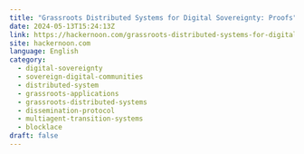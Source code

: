 ```yaml
---
title: "Grassroots Distributed Systems for Digital Sovereignty: Proofs"
date: 2024-05-13T15:24:13Z
link: https://hackernoon.com/grassroots-distributed-systems-for-digital-sovereignty-proofs?source=rss&utm_medium=RSS&utm_source=news.12bit.vn
site: hackernoon.com
language: English
category:
  - digital-sovereignty
  - sovereign-digital-communities
  - distributed-system
  - grassroots-applications
  - grassroots-distributed-systems
  - dissemination-protocol
  - multiagent-transition-systems
  - blocklace
draft: false
---
```

